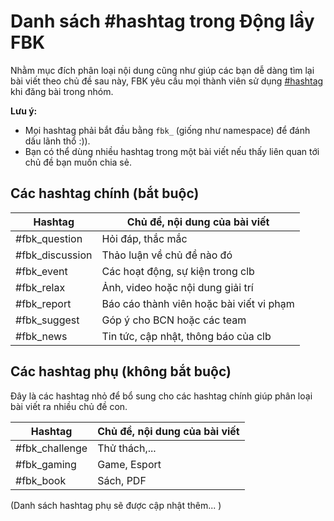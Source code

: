 # Danh sách #hashtag trong Động lầy FBK

Nhằm mục đích phân loại nội dung cũng như giúp các bạn dễ dàng tìm lại bài viết theo chủ đề sau này, FBK yêu cầu mọi thành viên sử dụng [#hashtag](https://www.facebook.com/help/587836257914341) khi đăng bài trong nhóm.

**Lưu ý:**
- Mọi hashtag phải bắt đầu bằng `fbk_` (giống như namespace) để đánh dấu lãnh thổ :)).
- Bạn có thể dùng nhiều hashtag trong một bài viết nếu thấy liên quan tới chủ đề bạn muốn chia sẻ.

## Các hashtag chính (bắt buộc)

| Hashtag            | Chủ đề, nội dung của bài viết                    |
|--------------------|--------------------------------------------------|
| #fbk_question      | Hỏi đáp, thắc mắc                                |
| #fbk_discussion    | Thảo luận về chủ đề nào đó                       |
| #fbk_event         | Các hoạt động, sự kiện trong clb                 |
| #fbk_relax         | Ảnh, video hoặc nội dung giải trí                |
| #fbk_report        | Báo cáo thành viên hoặc bài viết vi phạm         |
| #fbk_suggest       | Góp ý cho BCN hoặc các team                      |
| #fbk_news          | Tin tức, cập nhật, thông báo của clb             |

## Các hashtag phụ (không bắt buộc)

Đây là các hashtag nhỏ để bổ sung cho các hashtag chính giúp phân loại bài viết ra nhiều chủ đề con.

| Hashtag             | Chủ đề, nội dung của bài viết |
|---------------------|-------------------------------|
| #fbk_challenge      | Thử thách,...                 |
| #fbk_gaming         | Game, Esport                  |
| #fbk_book           | Sách, PDF                     |

(Danh sách hashtag phụ sẽ được cập nhật thêm... )
